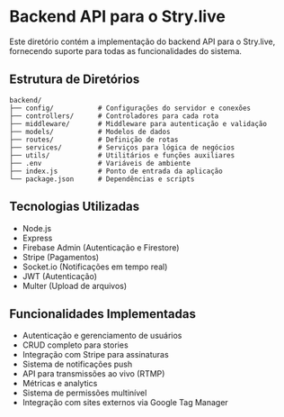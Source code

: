 # Backend API para o Stry.live

Este diretório contém a implementação do backend API para o Stry.live, fornecendo suporte para todas as funcionalidades do sistema.

## Estrutura de Diretórios

```
backend/
├── config/           # Configurações do servidor e conexões
├── controllers/      # Controladores para cada rota
├── middleware/       # Middleware para autenticação e validação
├── models/           # Modelos de dados
├── routes/           # Definição de rotas
├── services/         # Serviços para lógica de negócios
├── utils/            # Utilitários e funções auxiliares
├── .env              # Variáveis de ambiente
├── index.js          # Ponto de entrada da aplicação
└── package.json      # Dependências e scripts
```

## Tecnologias Utilizadas

- Node.js
- Express
- Firebase Admin (Autenticação e Firestore)
- Stripe (Pagamentos)
- Socket.io (Notificações em tempo real)
- JWT (Autenticação)
- Multer (Upload de arquivos)

## Funcionalidades Implementadas

- Autenticação e gerenciamento de usuários
- CRUD completo para stories
- Integração com Stripe para assinaturas
- Sistema de notificações push
- API para transmissões ao vivo (RTMP)
- Métricas e analytics
- Sistema de permissões multinível
- Integração com sites externos via Google Tag Manager
